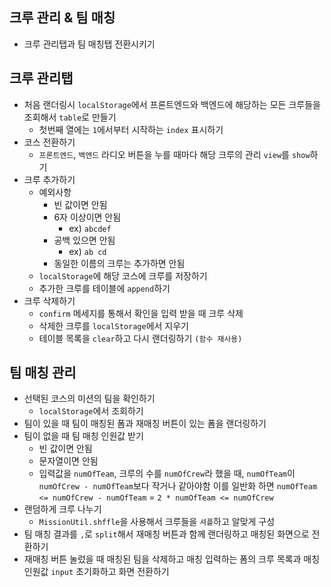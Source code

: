 ## 크루 관리 & 팀 매칭

-   크루 관리탭과 팀 매칭탭 전환시키기

## 크루 관리탭

-   처음 랜더링시 `localStorage`에서 프론트엔드와 백엔드에 해당하는
    모든 크루들을 조회해서 `table`로 만들기
    -   첫번째 열에는 `1`에서부터 시작하는 `index` 표시하기
-   코스 전환하기
    -   `프론트엔드`, `백앤드` 라디오 버튼을 누를 때마다 해당 크루의 관리 `view`를 `show`하기
-   크루 추가하기
    -   예외사항
        -   빈 값이면 안됨
        -   6자 이상이면 안됨
            -   ex) `abcdef`
        -   공백 있으면 안됨
            -   ex) `ab cd`
        -   동일한 이름의 크루는 추가하면 안됨
    -   `localStorage`에 해당 코스에 크루를 저장하기
    -   추가한 크루를 테이블에 `append`하기
-   크루 삭제하기
    -   `confirm` 메세지를 통해서 확인을 입력 받을 때 크루 삭제
    -   삭제한 크루를 `localStorage`에서 지우기
    -   테이블 목록을 `clear`하고 다시 랜더링하기 `(함수 재사용)`

## 팀 매칭 관리

-   선택된 코스의 미션의 팀을 확인하기
    -   `localStorage`에서 조회하기
-   팀이 있을 때 팀이 매칭된 폼과 재매칭 버튼이 있는 폼을 랜더링하기
-   팀이 없을 때 팀 매칭 인원값 받기
    -   빈 값이면 안됨
    -   문자열이면 안됨
    -   입력값을 `numOfTeam`, 크루의 수를 `numOfCrew`라 했을 때,
        `numOfTeam`이 `numOfCrew - numOfTeam`보다 작거나 같아야함
        이를 일반화 하면
        `numOfTeam <= numOfCrew - numOfTeam` = `2 * numOfTeam <= numOfCrew`
-   랜덤하게 크루 나누기
    -   `MissionUtil.shffle`을 사용해서 크루들을 `셔플`하고 알맞게 구성
-   팀 매칭 결과를 `,`로 `split`해서 재매칭 버튼과 함께 랜더링하고 매칭된 화면으로 전환하기
-   재매칭 버튼 눌렀을 때 매칭된 팀을 삭제하고 매칭 입력하는 폼의 크루 목록과 매칭 인원값 `input` 초기화하고 화면 전환하기
